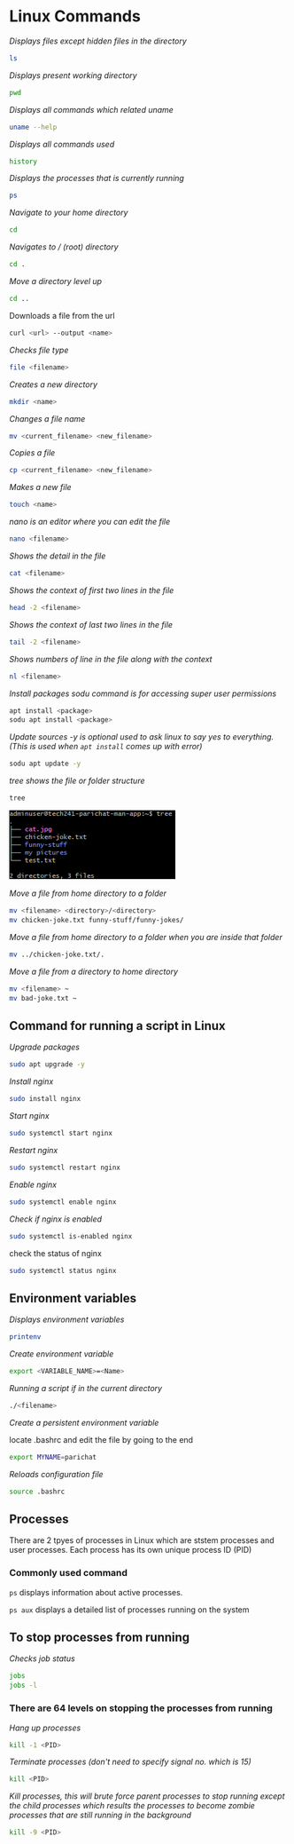 # Linux Commands
*Displays files except hidden files in the directory*
```bash
ls
```
*Displays present working directory*
```bash
pwd
```
*Displays all commands which related uname*
```bash
uname --help
```
*Displays all commands used*
```bash
history
```
*Displays the processes that is currently running*
```bash
ps
```
*Navigate to your home directory*
```bash
cd 
```
*Navigates to / (root) directory*
```bash
cd .
```
*Move a directory level up*
```bash
cd ..
```
Downloads a file from the url 
```bash
curl <url> --output <name>
```
*Checks file type*
```bash
file <filename>
```
*Creates a new directory*
```bash
mkdir <name>
```
*Changes a file name*
```bash
mv <current_filename> <new_filename>
```
*Copies a file*
```bash
cp <current_filename> <new_filename>
```
*Makes a new file*
```bash
touch <name>
```
*nano is an editor where you can edit the file*
```bash
nano <filename>
```
*Shows the detail in the file*
```bash
cat <filename>
```
*Shows the context of first two lines in the file*
```bash
head -2 <filename>
```
*Shows the context of last two lines in the file*
```bash
tail -2 <filename>
```
*Shows numbers of line in the file along with the context*
```bash
nl <filename>
```
*Install packages sodu command is for accessing super user permissions*
```bash
apt install <package>
sodu apt install <package>
```
*Update sources -y is optional used to ask linux to say yes to everything.(This is used when `apt install` comes up with error)*
```bash
sodu apt update -y
```
*tree shows the file or folder structure*
```bash
tree
```
![tree_structure](tree_structure.png)

*Move a file from home directory to a folder*
```bash
mv <filename> <directory>/<directory>
mv chicken-joke.txt funny-stuff/funny-jokes/
```
*Move a file from home directory to a folder when you are inside that folder*
```bash
mv ../chicken-joke.txt/. 
```
*Move a file from a directory to home directory*
```bash
mv <filename> ~
mv bad-joke.txt ~
```

## Command for running a script in Linux
*Upgrade packages*
```bash
sudo apt upgrade -y
```
*Install nginx*
```bash
sudo install nginx
```
*Start nginx*
```bash
sudo systemctl start nginx
```
*Restart nginx*
```bash
sudo systemctl restart nginx
```
*Enable nginx*
```bash
sudo systemctl enable nginx
```
*Check if nginx is enabled*
```bash
sudo systemctl is-enabled nginx
```
check the status of nginx
```bash
sudo systemctl status nginx
```
## Environment variables 
*Displays environment variables*
```bash
printenv
```
*Create environment variable*
```bash
export <VARIABLE_NAME>=<Name>
```
*Running a script if in the current directory*
```bash
./<filename>
```
*Create a persistent environment variable*

locate .bashrc and edit the file by going to the end 
```bash
export MYNAME=parichat
```
*Reloads configuration file*
```bash
source .bashrc
```

## Processes
There are 2 tpyes of processes in Linux which are ststem processes and user processes. Each process has its own unique process ID (PID)

### Commonly used command 
`ps` displays information about active processes.

`ps aux` displays a detailed list of processes running on the system

## To stop processes from running
*Checks job status*
```bash
jobs
jobs -l
```
### There are 64 levels on stopping the processes from running
*Hang up processes*
```bash
kill -1 <PID>
```
*Terminate processes (don't need to specify signal no. which is 15)*
```bash
kill <PID>
```
*Kill processes, this will brute force parent processes to stop running except the child processes which results the processes to become zombie processes that are still running in the background*
```bash
kill -9 <PID>
```